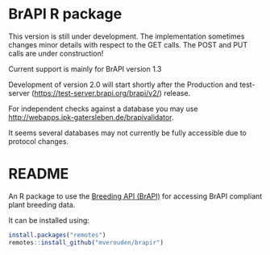 
<!-- README.md is generated from README.Rmd. Please edit that file -->

# BrAPI R package

<!--
[![Build status](https://ci.appveyor.com/api/projects/status/7qsrpldj8g3m3lu3?svg=true)](https://ci.appveyor.com/project/cipriuhq/brapi)
[![Build Status](https://travis-ci.org/CIP-RIU/brapi.svg?branch=master)](https://travis-ci.org/CIP-RIU/brapi)
[![Coverage Status](https://img.shields.io/codecov/c/github/CIP-RIU/brapi/master.svg)](https://codecov.io/github/CIP-RIU/brapi?branch=master)
[![CRAN_Status_Badge](http://www.r-pkg.org/badges/version/brapi)](https://cran.r-project.org/package=brapi)
[![lifecycle](https://img.shields.io/badge/lifecycle-maturing-blue.svg)](https://www.tidyverse.org/lifecycle/#maturing)
-->

This version is still under development. The implementation sometimes
changes minor details with respect to the GET calls. The POST and PUT
calls are under construction\!

Current support is mainly for BrAPI version 1.3

Development of version 2.0 will start shortly after the Production and
test-server (<https://test-server.brapi.org/brapi/v2/>) release.

<!--A 176 tests have been implemented to check on compliance.-->

For independent checks against a database you may use
<http://webapps.ipk-gatersleben.de/brapivalidator>.

It seems several databases may not currently be fully accessible due to
protocol changes.

# README

An R package to use the [Breeding API
(BrAPI)](https://brapi.org/documentation) for accessing BrAPI compliant
plant breeding data.
<!--See the [documentation](https://cip-riu.github.io/brapi/) for details.-->

It can be installed using:

``` r
install.packages("remotes")
remotes::install_github("mverouden/brapir")
```

<!--## How to use the package
See [tutorial](https://cip-riu.github.io/brapi/articles/tutorial.html).-->

